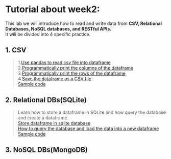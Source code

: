 # Tutorial about week2:

This lab we will introduce how to read and write data from **CSV, Relational Databases, NoSQL databases, and RESTful APIs.**<br>
It will be divided into 4 specific practice.<br>

## 1. CSV<br>
>1.[Use pandas to read csv file into dataframe](https://chrisalbon.com/python/data_wrangling/pandas_dataframe_importing_csv/)<br>
2.[Programmatically print the columns of the dataframe](https://code-examples.net/en/q/129495a)<br>
3.[Programmatically print the rows of the dataframe](https://stackoverflow.com/questions/16476924/how-to-iterate-over-rows-in-a-dataframe-in-pandas)<br>
4.[Save the dataframe as a CSV file](https://chrisalbon.com/python/data_wrangling/pandas_saving_dataframe_as_csv/)<br>
[Sample code](https://github.com/szhbest/COMP9321/blob/master/Week2%20Data%20Access/rd_and_wrt_csv.py)

## 2. Relational DBs(SQLite)
>Learn how to store a dataframe in SQLite and how query the database and create a dataframe.<br>
[Store dataframe in sqlite database](https://pandas.pydata.org/pandas-docs/version/0.22/generated/pandas.DataFrame.to_sql.html)<br>
[How to query the database and load the data into a new dataframe](https://pythonspot.com/sqlite-database-with-pandas/)<br>
[Sample code](https://github.com/szhbest/COMP9321/blob/master/Week2%20Data%20Access/rd_wrt_sqlite.py)

## 3. NoSQL DBs(MongoDB)

